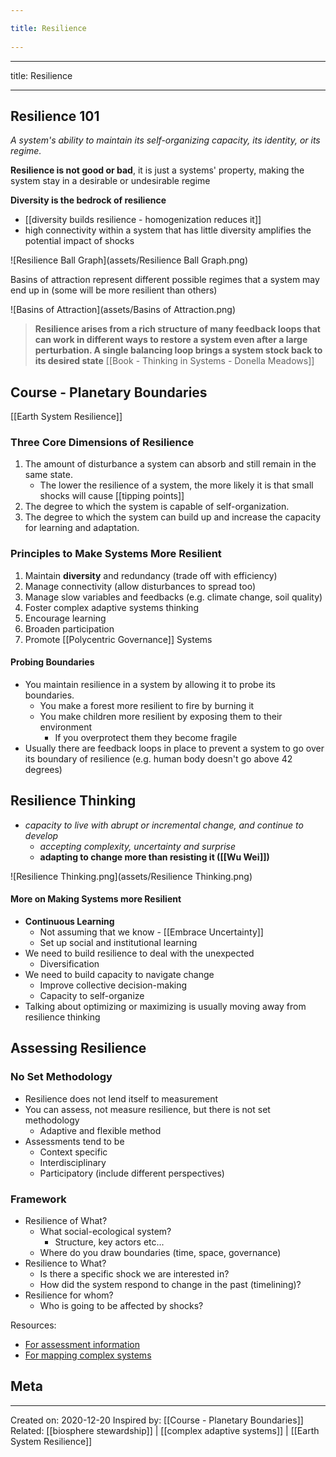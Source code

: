```yaml
---
title: Resilience 
---
```

---

title: Resilience
 
---
## Resilience 101
*A system's ability to maintain its self-organizing capacity, its identity, or its regime.*
	
**Resilience is not good or bad**, it is just a systems' property, making the system stay in a desirable or undesirable regime  

**Diversity is the bedrock of resilience**
- [[diversity builds resilience - homogenization reduces it]]
- high connectivity within a system that has little diversity amplifies the potential impact of shocks


![Resilience Ball Graph](assets/Resilience Ball Graph.png)

Basins of attraction represent different possible regimes that a system may end up in (some will be more resilient than others)

![Basins of Attraction](assets/Basins of Attraction.png)

> **Resilience arises from a rich structure of many feedback loops that can work in different ways to restore a system even after a large perturbation. A single balancing loop brings a system stock back to its desired state** [[Book - Thinking in Systems - Donella Meadows]]


## Course - Planetary Boundaries

[[Earth System Resilience]]

### Three Core Dimensions of Resilience
1) The amount of disturbance a system can absorb and still remain in the same state. 
	- The lower the resilience of a system, the more likely it is that small shocks will cause [[tipping points]]
2) The degree to which the system is capable of self-organization. 
3) The degree to which the system can build up and increase the capacity for learning and adaptation.

### Principles to Make Systems More Resilient
1.  Maintain **diversity** and redundancy (trade off with efficiency)
2.  Manage connectivity (allow disturbances to spread too)
3.  Manage slow variables and feedbacks (e.g. climate change, soil quality)
4.  Foster complex adaptive systems thinking
5.  Encourage learning
6.  Broaden participation
7.  Promote [[Polycentric Governance]] Systems

#### Probing Boundaries
- You maintain resilience in a system by allowing it to probe its boundaries.
	- You make a forest more resilient to fire by burning it
	- You make children more resilient by exposing them to their environment
		- If you overprotect them they become fragile
- Usually there are feedback loops in place to prevent a system to go over its boundary of resilience (e.g. human body doesn't go above 42 degrees)

## Resilience Thinking
- *capacity to live with abrupt or incremental change, and continue to develop*
	- *accepting complexity, uncertainty and surprise*
	- **adapting to change more than resisting it ([[Wu Wei]])**


![Resilience Thinking.png](assets/Resilience Thinking.png)

#### More on Making Systems more Resilient
- **Continuous Learning**
	- Not assuming that we know - [[Embrace Uncertainty]]
	- Set up social and institutional learning
- We need to build resilience to deal with the unexpected
	- Diversification
- We need to build capacity to navigate change
	- Improve collective decision-making
	- Capacity to self-organize
- Talking about optimizing or maximizing is usually moving away from resilience thinking

## Assessing Resilience

### No Set Methodology
- Resilience does not lend itself to measurement
- You can assess, not measure resilience, but there is not set methodology
	- Adaptive and flexible method
- Assessments tend to be
	- Context specific
	- Interdisciplinary
	- Participatory (include different perspectives)

### Framework
- Resilience of What?
	- What social-ecological system?
		- Structure, key actors etc...
	- Where do you draw boundaries (time, space, governance)
- Resilience to What?
	- Is there a specific shock we are interested in?
	- How did the system respond to change in the past (timelining)?
- Resilience for whom?
	- Who is going to be affected by shocks?

Resources:
- [For assessment information](https://wayfinder.earth/)
- [For mapping complex systems](https://www.kumu.io/) 

## Meta
-------------------
Created on: 2020-12-20
Inspired by: [[Course - Planetary Boundaries]]
Related: [[biosphere stewardship]] | [[complex adaptive systems]] | [[Earth System Resilience]]
